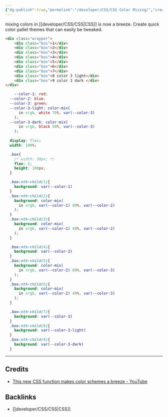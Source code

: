 ```yaml
---
{"dg-publish":true,"permalink":"/developer/CSS/CSS Color Mixing/","created":"2024-02-29T22:19:55.779-06:00","updated":"2024-03-01T00:21:01.000-06:00"}
---
```


mixing colors in [[developer/CSS/CSS\|CSS]] is now a breeze. Create quick color pallet themes that can easily be tweaked.

```html
<div class="wrapper">
	<div class="box">1</div>
	<div class="box">2</div>
	<div class="box">3</div>
	<div class="box">4</div>
	<div class="box">5</div>
	<div class="box">6</div>
	<div class="box">7</div>
	<div class="box">8 color 3 light</div>
	<div class="box">9 color 3 dark </div>
</div>
```

```scss
	--color-1: red;
  --color-2: blue;
  --color-3: green;
  --color-3-light: color-mix(
      in srgb, white 70%, var(--color-3)
    );
  --color-3-dark: color-mix(
      in srgb, black 50%, var(--color-3)
    );
 
  display: flex;
  width: 100%;

  .box{
    /* width: 30px; */
    flex: 1;
    height: 100px;
  }

  .box:nth-child(1){
    background: var(--color-1)
  }
  .box:nth-child(2){
    background: color-mix(
      in srgb, var(--color-1) 80%, var(--color-2)
    );
  }
  .box:nth-child(3){
    background: color-mix(
      in srgb, var(--color-1) 40%, var(--color-2)
    );
  }

  .box:nth-child(4){
    background: var(--color-2)
  }
  .box:nth-child(5){
    background: color-mix(
      in srgb, var(--color-2) 80%, var(--color-3)
    );
  }
  .box:nth-child(6){
    background: color-mix(
      in srgb, var(--color-2) 40%, var(--color-3)
    );
  }

  .box:nth-child(7){
    background: var(--color-3)
  }
  .box:nth-child(8){
    background: var(--color-3-light)
  }
  .box:nth-child(9){
    background: var(--color-3-dark)
  }
```

---
## Credits
- [This new CSS function makes color schemes a breeze - YouTube](https://www.youtube.com/shorts/CZ_LaL5DZk0)

## Backlinks
- [[developer/CSS/CSS\|CSS]]